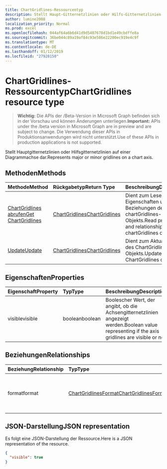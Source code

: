 ```yaml
---
title: ChartGridlines-Ressourcentyp
description: Stellt Haupt-Gitternetzlinien oder Hilfs-Gitternetzlinien auf einer Diagrammachse dar.
author: lumine2008
localization_priority: Normal
ms.prod: excel
ms.openlocfilehash: 044af64a6b6d41d9d5407678d1bd1e49cbdffe8a
ms.sourcegitcommit: 36be044c89a19af84c93e586e22200ec919e4c9f
ms.translationtype: MT
ms.contentlocale: de-DE
ms.lasthandoff: 01/12/2019
ms.locfileid: "27928150"
---
```

# <a name="chartgridlines-resource-type"></a><span data-ttu-id="c09d0-103">ChartGridlines-Ressourcentyp</span><span class="sxs-lookup"><span data-stu-id="c09d0-103">ChartGridlines resource type</span></span>

> <span data-ttu-id="c09d0-104">**Wichtig:** Die APIs der /Beta-Version in Microsoft Graph befinden sich in der Vorschau und können Änderungen unterliegen.</span><span class="sxs-lookup"><span data-stu-id="c09d0-104">**Important:** APIs under the /beta version in Microsoft Graph are in preview and are subject to change.</span></span> <span data-ttu-id="c09d0-105">Die Verwendung dieser APIs in Produktionsanwendungen wird nicht unterstützt.</span><span class="sxs-lookup"><span data-stu-id="c09d0-105">Use of these APIs in production applications is not supported.</span></span>

<span data-ttu-id="c09d0-106">Stellt Hauptgitternetzlinien oder Hilfsgitternetzlinien auf einer Diagrammachse dar.</span><span class="sxs-lookup"><span data-stu-id="c09d0-106">Represents major or minor gridlines on a chart axis.</span></span>


## <a name="methods"></a><span data-ttu-id="c09d0-107">Methoden</span><span class="sxs-lookup"><span data-stu-id="c09d0-107">Methods</span></span>

| <span data-ttu-id="c09d0-108">Methode</span><span class="sxs-lookup"><span data-stu-id="c09d0-108">Method</span></span>           | <span data-ttu-id="c09d0-109">Rückgabetyp</span><span class="sxs-lookup"><span data-stu-id="c09d0-109">Return Type</span></span>    |<span data-ttu-id="c09d0-110">Beschreibung</span><span class="sxs-lookup"><span data-stu-id="c09d0-110">Description</span></span>|
|:---------------|:--------|:----------|
|[<span data-ttu-id="c09d0-111">ChartGridlines abrufen</span><span class="sxs-lookup"><span data-stu-id="c09d0-111">Get ChartGridlines</span></span>](../api/chartgridlines-get.md) | [<span data-ttu-id="c09d0-112">ChartGridlines</span><span class="sxs-lookup"><span data-stu-id="c09d0-112">ChartGridlines</span></span>](chartgridlines.md) |<span data-ttu-id="c09d0-113">Dient zum Lesender Eigenschaften und der Beziehungen des chartGridlines-Objekts.</span><span class="sxs-lookup"><span data-stu-id="c09d0-113">Read properties and relationships of chartGridlines object.</span></span>|
|[<span data-ttu-id="c09d0-114">Update</span><span class="sxs-lookup"><span data-stu-id="c09d0-114">Update</span></span>](../api/chartgridlines-update.md) | [<span data-ttu-id="c09d0-115">ChartGridlines</span><span class="sxs-lookup"><span data-stu-id="c09d0-115">ChartGridlines</span></span>](chartgridlines.md)    |<span data-ttu-id="c09d0-116">Dient zum Aktualisieren des ChartGridlines-Objekts.</span><span class="sxs-lookup"><span data-stu-id="c09d0-116">Update ChartGridlines object.</span></span> |

## <a name="properties"></a><span data-ttu-id="c09d0-117">Eigenschaften</span><span class="sxs-lookup"><span data-stu-id="c09d0-117">Properties</span></span>
| <span data-ttu-id="c09d0-118">Eigenschaft</span><span class="sxs-lookup"><span data-stu-id="c09d0-118">Property</span></span>     | <span data-ttu-id="c09d0-119">Typ</span><span class="sxs-lookup"><span data-stu-id="c09d0-119">Type</span></span>   |<span data-ttu-id="c09d0-120">Beschreibung</span><span class="sxs-lookup"><span data-stu-id="c09d0-120">Description</span></span>|
|:---------------|:--------|:----------|
|<span data-ttu-id="c09d0-121">visible</span><span class="sxs-lookup"><span data-stu-id="c09d0-121">visible</span></span>|<span data-ttu-id="c09d0-122">boolean</span><span class="sxs-lookup"><span data-stu-id="c09d0-122">boolean</span></span>|<span data-ttu-id="c09d0-123">Boolescher Wert, der angibt, ob die Achsengitternetzlinien angezeigt werden.</span><span class="sxs-lookup"><span data-stu-id="c09d0-123">Boolean value representing if the axis gridlines are visible or not.</span></span>|

## <a name="relationships"></a><span data-ttu-id="c09d0-124">Beziehungen</span><span class="sxs-lookup"><span data-stu-id="c09d0-124">Relationships</span></span>
| <span data-ttu-id="c09d0-125">Beziehung</span><span class="sxs-lookup"><span data-stu-id="c09d0-125">Relationship</span></span> | <span data-ttu-id="c09d0-126">Typ</span><span class="sxs-lookup"><span data-stu-id="c09d0-126">Type</span></span>   |<span data-ttu-id="c09d0-127">Beschreibung</span><span class="sxs-lookup"><span data-stu-id="c09d0-127">Description</span></span>|
|:---------------|:--------|:----------|
|<span data-ttu-id="c09d0-128">format</span><span class="sxs-lookup"><span data-stu-id="c09d0-128">format</span></span>|[<span data-ttu-id="c09d0-129">ChartGridlinesFormat</span><span class="sxs-lookup"><span data-stu-id="c09d0-129">ChartGridlinesFormat</span></span>](chartgridlinesformat.md)|<span data-ttu-id="c09d0-p102">Stellt die Formatierung der Diagrammgitternetzlinien dar. Schreibgeschützt.</span><span class="sxs-lookup"><span data-stu-id="c09d0-p102">Represents the formatting of chart gridlines. Read-only.</span></span>|

## <a name="json-representation"></a><span data-ttu-id="c09d0-132">JSON-Darstellung</span><span class="sxs-lookup"><span data-stu-id="c09d0-132">JSON representation</span></span>

<span data-ttu-id="c09d0-133">Es folgt eine JSON-Darstellung der Ressource.</span><span class="sxs-lookup"><span data-stu-id="c09d0-133">Here is a JSON representation of the resource.</span></span>

<!-- {
  "blockType": "resource",
  "optionalProperties": [

  ],
  "@odata.type": "microsoft.graph.chartGridLines"
}-->

```json
{
  "visible": true
}

```

<!-- uuid: 8fcb5dbc-d5aa-4681-8e31-b001d5168d79
2015-10-25 14:57:30 UTC -->
<!-- {
  "type": "#page.annotation",
  "description": "ChartGridlines resource",
  "keywords": "",
  "section": "documentation",
  "tocPath": ""
}-->

